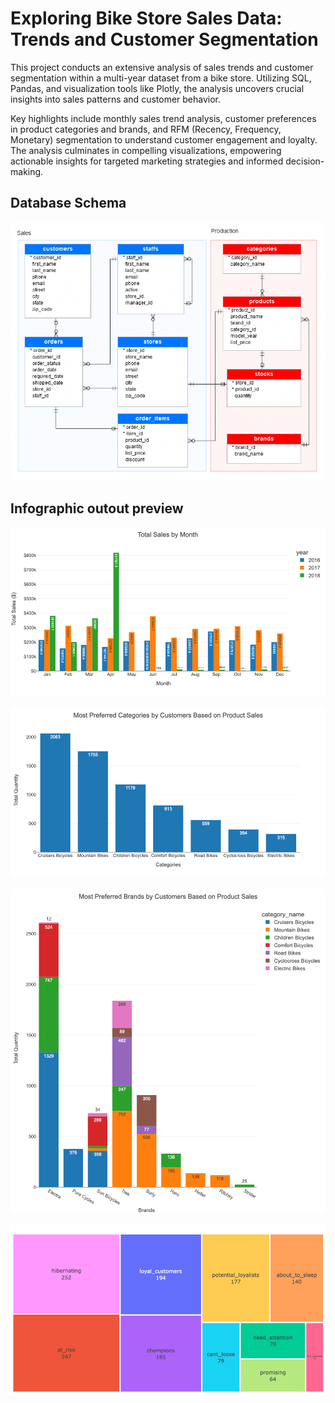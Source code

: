 
# Exploring Bike Store Sales Data: Trends and Customer Segmentation

This project conducts an extensive analysis of sales trends and customer segmentation within a multi-year dataset from a bike store. Utilizing SQL, Pandas, and visualization tools like Plotly, the analysis uncovers crucial insights into sales patterns and customer behavior.

Key highlights include monthly sales trend analysis, customer preferences in product categories and brands, and RFM (Recency, Frequency, Monetary) segmentation to understand customer engagement and loyalty. The analysis culminates in compelling visualizations, empowering actionable insights for targeted marketing strategies and informed decision-making.

## Database Schema
![Database Schema](https://github.com/kelvislcy/Analyzing-Bike-Store-Data-Sales-Trends-and-Customer-Segmentation/blob/main/bike_store_db_schema.png?raw=true)

## Infographic outout preview
![New plot 1](https://github.com/kelvislcy/Analyzing-Bike-Store-Data-Sales-Trends-and-Customer-Segmentation/blob/main/newplot.png?raw=true)

![New plot 2](https://github.com/kelvislcy/Analyzing-Bike-Store-Data-Sales-Trends-and-Customer-Segmentation/blob/main/newplot-2.png?raw=true)

![New plot 3](https://github.com/kelvislcy/Analyzing-Bike-Store-Data-Sales-Trends-and-Customer-Segmentation/blob/main/newplot-3.png?raw=true)

![New plot 4](https://github.com/kelvislcy/Analyzing-Bike-Store-Data-Sales-Trends-and-Customer-Segmentation/blob/main/newplot-4.png?raw=true)

